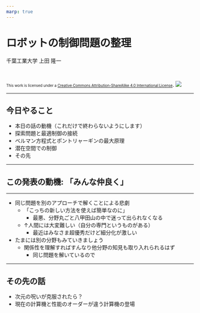 ```yaml
---
marp: true
---
```


<!-- footer: "RSJセミナー" -->

# ロボットの制御問題の整理

千葉工業大学 上田 隆一

<br />

<span style="font-size:70%">This work is licensed under a </span>[<span style="font-size:70%">Creative Commons Attribution-ShareAlike 4.0 International License</span>](https://creativecommons.org/licenses/by-sa/4.0/).
![](https://i.creativecommons.org/l/by-sa/4.0/88x31.png)

---

<!-- paginate: true -->

## 今日やること

- 本日の話の動機（これだけで終わらないようにします）
- 探索問題と最適制御の接続
- ベルマン方程式とポントリャーギンの最大原理
- 潜在空間での制御
- その先

---

## この発表の動機: 「みんな仲良く」

---

- 同じ問題を別のアプローチで解くことによる悲劇
    - 「こっちの新しい方法を使えば簡単なのに」
        - 最悪、分野丸ごと八甲田山の中で迷って出られなくなる
    - ↑人間には大変難しい（自分の専門というものがある）
        - 最近はみなさま超優秀だけど細分化が激しい
- たまには別の分野もみていきましょう
    - 関係性を理解すればすんなり他分野の知見も取り入れられるはず
        - 同じ問題を解いているので

--- 

## その先の話

- 次元の呪いが克服されたら？
- 現在の計算機と性能のオーダーが違う計算機の登場
